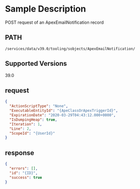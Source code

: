 # Sample Description
POST request of an ApexEmailNotification record

## PATH
```
/services/data/v39.0/tooling/sobjects/ApexEmailNotification/
```
## Supported Versions
39.0

## request
```json
{
  "ActionScriptType": "None",
  "ExecutableEntityId": "{ApeClassOrApexTriggerId}",
  "ExpirationDate": "2020-03-29T04:43:12.000+0000",
  "IsDumpingHeap": true,
  "Iteration": 1,
  "Line": 2,
  "ScopeId": "{UserId}"
}
```

## response
```json
{
  "errors": [],
  "id": "{ID}",
  "success": true
}
```
